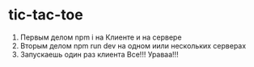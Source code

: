 # tic-tac-toe
1. Первым делом npm i на Клиенте и на сервере
2. Вторым делом npm run dev на одном иили нескольких серверах
3. Запускаешь один раз клиента 
Все!!! Ураваа!!!
